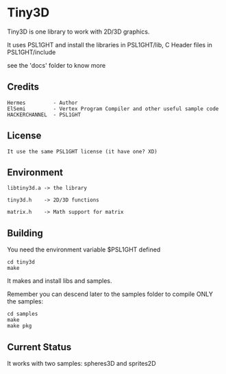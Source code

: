Tiny3D
======

Tiny3D is one library to work with 2D/3D graphics.

It uses PSL1GHT and install the libraries in PSL1GHT/lib, C Header files
in PSL1GHT/include

see the 'docs' folder to know more

Credits
-------

    Hermes         - Author
    ElSemi         - Vertex Program Compiler and other useful sample code
    HACKERCHANNEL  - PSL1GHT

License
-------
    
    It use the same PSL1GHT license (it have one? XD)

Environment
-----------

    libtiny3d.a -> the library
    
    tiny3d.h    -> 2D/3D functions

    matrix.h    -> Math support for matrix


Building
--------

You need the environment variable $PSL1GHT defined

    cd tiny3d
    make
    
It makes and install libs and samples.

Remember you can descend later to the samples folder to compile ONLY the samples:

    cd samples
    make
    make pkg

Current Status
--------------

It works with two samples: spheres3D and sprites2D
